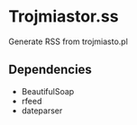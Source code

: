 # Trojmiastor.ss
Generate RSS from trojmiasto.pl

## Dependencies
* BeautifulSoap
* rfeed
* dateparser
